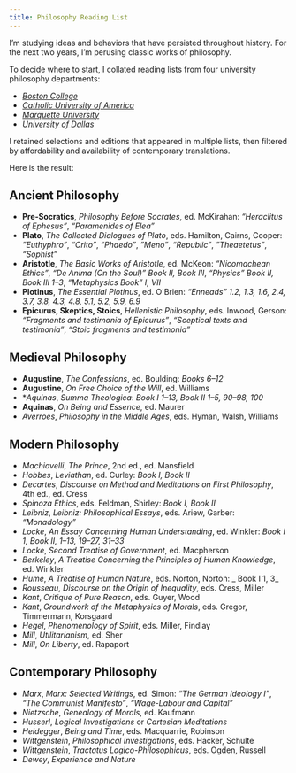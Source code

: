 ```yaml
---
title: Philosophy Reading List
---
```


I’m studying ideas and behaviors that have persisted throughout history. For the next two years, I’m perusing classic works of philosophy.

To decide where to start, I collated reading lists from four university philosophy departments:
- [_Boston College_][1]
- [_Catholic University of America_][2]
- [_Marquette University_][3]
- [_University of Dallas_][4]

I retained selections and editions that appeared in multiple lists, then filtered by affordability and availability of contemporary translations.

Here is the result:

## Ancient Philosophy
* **Pre-Socratics**, _Philosophy Before Socrates_, ed. McKirahan: _“Heraclitus of Ephesus”_, _“Paramenides of Elea”_
* **Plato**, _The Collected Dialogues of Plato_, eds. Hamilton, Cairns, Cooper: _”Euthyphro”_, _“Crito”_, _“Phaedo”_, _”Meno”_, _“Republic”_, _”Theaetetus”_, _“Sophist”_
* **Aristotle**, _The Basic Works of Aristotle_, ed. McKeon: _“Nicomachean Ethics”_, _“De Anima (On the Soul)” Book II, Book III_, _“Physics” Book II, Book III 1–3_, _“Metaphysics Book” I, VII_
* **Plotinus**, _The Essential Plotinus_, ed. O'Brien: _“Enneads” 1.2, 1.3, 1.6, 2.4, 3.7, 3.8, 4.3, 4.8, 5.1, 5.2, 5.9, 6.9_
* **Epicurus, Skeptics, Stoics**, _Hellenistic Philosophy_, eds. Inwood, Gerson: _“Fragments and testimonia of Epicurus”_, _“Sceptical texts and testimonia”_, _“Stoic fragments and testimonia”_

## Medieval Philosophy
* **Augustine**, _The Confessions_, ed. Boulding: _Books 6–12_
* **Augustine**, _On Free Choice of the Will_, ed. Williams
* **Aquinas*, _Summa Theologica_: _Book I 1–13, Book II 1–5, 90–98, 100_
* **Aquinas**, _On Being and Essence_, ed. Maurer
* *Averroes*, _Philosophy in the Middle Ages_, eds. Hyman, Walsh, Williams

## Modern Philosophy
* *Machiavelli*, _The Prince_, 2nd ed., ed. Mansfield
* *Hobbes*, _Leviathan_, ed. Curley: _Book I, Book II_
* *Decartes*, _Discourse on Method and Meditations on First Philosophy_, 4th ed., ed. Cress
* *Spinoza* _Ethics_, eds. Feldman, Shirley: _Book I, Book II_
* *Leibniz*, _Leibniz: Philosophical Essays_, eds. Ariew, Garber: _“Monadology”_
* *Locke*, _An Essay Concerning Human Understanding_, ed. Winkler: _Book I 1, Book II, 1–13, 19–27, 31–33_
* *Locke*, _Second Treatise of Government_, ed. Macpherson
* *Berkeley*, _A Treatise Concerning the Principles of Human Knowledge_, ed. Winkler
* *Hume*, _A Treatise of Human Nature_, eds. Norton, Norton: _ Book I 1, 3_
* *Rousseau*, _Discourse on the Origin of Inequality_, eds. Cress, Miller
* *Kant*, _Critique of Pure Reason_, eds. Guyer, Wood
* *Kant*, _Groundwork of the Metaphysics of Morals_, eds. Gregor, Timmermann, Korsgaard
* *Hegel*, _Phenomenology of Spirit_, eds. Miller, Findlay
* *Mill*, _Utilitarianism_, ed. Sher
* *Mill*, _On Liberty_, ed. Rapaport

## Contemporary Philosophy
* *Marx*, _Marx: Selected Writings_, ed. Simon: _“The German Ideology I”_, _“The Communist Manifesto”_, _“Wage-Labour and Capital”_
* *Nietzsche*, _Genealogy of Morals_, ed. Kaufmann
* *Husserl*, _Logical Investigations_ or _Cartesian Meditations_
* *Heidegger*, _Being and Time_, eds. Macquarrie, Robinson
* *Wittgenstein*, _Philosophical Investigations_, eds. Hacker, Schulte
* *Wittgenstein*, _Tractatus Logico-Philosophicus_, eds. Ogden, Russell
* *Dewey*, _Experience and Nature_

[1]:	https://www.bc.edu/content/dam/files/schools/cas_sites/philosophy/pdf/Master's%20Comprehensive%20Reading%20List.pdf
[2]:	http://philosophy.cua.edu/res/docs/Approved-Reading-List-Editions.pdf
[3]:	http://www.marquette.edu/phil/documents/phdcomps.pdf
[4]:	https://udallas.edu/braniff/academics/phd/philosophy_phd/reading_list.php